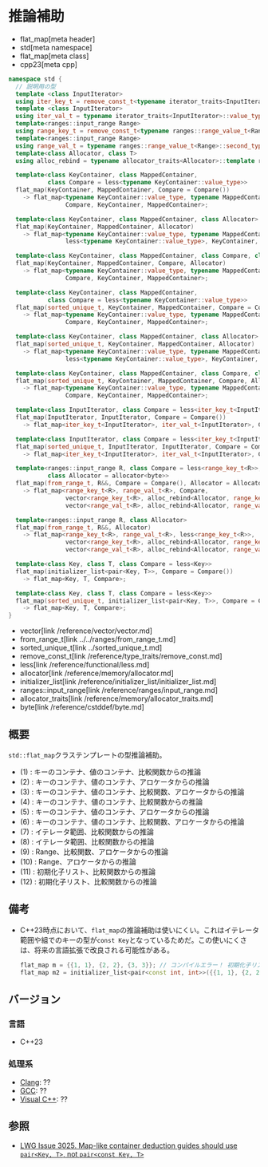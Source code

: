 # 推論補助
* flat_map[meta header]
* std[meta namespace]
* flat_map[meta class]
* cpp23[meta cpp]

```cpp
namespace std {
  // 説明用の型
  template <class InputIterator>
  using iter_key_t = remove_const_t<typename iterator_traits<InputIterator>::value_type::first_type>;
  template <class InputIterator>
  using iter_val_t = typename iterator_traits<InputIterator>::value_type::second_type;
  template<ranges::input_range Range>
  using range_key_t = remove_const_t<typename ranges::range_value_t<Range>::first_type>;
  template<ranges::input_range Range>
  using range_val_t = typename ranges::range_value_t<Range>::second_type;
  template<class Allocator, class T>
  using alloc_rebind = typename allocator_traits<Allocator>::template rebind_alloc<T>;

  template<class KeyContainer, class MappedContainer,
           class Compare = less<typename KeyContainer::value_type>>
  flat_map(KeyContainer, MappedContainer, Compare = Compare())
    -> flat_map<typename KeyContainer::value_type, typename MappedContainer::value_type,
                Compare, KeyContainer, MappedContainer>;                                 // (1)

  template<class KeyContainer, class MappedContainer, class Allocator>
  flat_map(KeyContainer, MappedContainer, Allocator)
    -> flat_map<typename KeyContainer::value_type, typename MappedContainer::value_type,
                less<typename KeyContainer::value_type>, KeyContainer, MappedContainer>; // (2)

  template<class KeyContainer, class MappedContainer, class Compare, class Allocator>
  flat_map(KeyContainer, MappedContainer, Compare, Allocator)
    -> flat_map<typename KeyContainer::value_type, typename MappedContainer::value_type,
                Compare, KeyContainer, MappedContainer>;                                 // (3)

  template<class KeyContainer, class MappedContainer,
           class Compare = less<typename KeyContainer::value_type>>
  flat_map(sorted_unique_t, KeyContainer, MappedContainer, Compare = Compare())
    -> flat_map<typename KeyContainer::value_type, typename MappedContainer::value_type,
                Compare, KeyContainer, MappedContainer>;                                 // (4)

  template<class KeyContainer, class MappedContainer, class Allocator>
  flat_map(sorted_unique_t, KeyContainer, MappedContainer, Allocator)
    -> flat_map<typename KeyContainer::value_type, typename MappedContainer::value_type,
                less<typename KeyContainer::value_type>, KeyContainer, MappedContainer>; // (5)

  template<class KeyContainer, class MappedContainer, class Compare, class Allocator>
  flat_map(sorted_unique_t, KeyContainer, MappedContainer, Compare, Allocator)
    -> flat_map<typename KeyContainer::value_type, typename MappedContainer::value_type,
                Compare, KeyContainer, MappedContainer>;                                 // (6)

  template<class InputIterator, class Compare = less<iter_key_t<InputIterator>>>
  flat_map(InputIterator, InputIterator, Compare = Compare())
    -> flat_map<iter_key_t<InputIterator>, iter_val_t<InputIterator>, Compare>;          // (7)

  template<class InputIterator, class Compare = less<iter_key_t<InputIterator>>>
  flat_map(sorted_unique_t, InputIterator, InputIterator, Compare = Compare())
    -> flat_map<iter_key_t<InputIterator>, iter_val_t<InputIterator>, Compare>;          // (8)

  template<ranges::input_range R, class Compare = less<range_key_t<R>>,
           class Allocator = allocator<byte>>
  flat_map(from_range_t, R&&, Compare = Compare(), Allocator = Allocator())
    -> flat_map<range_key_t<R>, range_val_t<R>, Compare,
                vector<range_key_t<R>, alloc_rebind<Allocator, range_key_t<R>>>,
                vector<range_val_t<R>, alloc_rebind<Allocator, range_val_t<R>>>>;        // (9)

  template<ranges::input_range R, class Allocator>
  flat_map(from_range_t, R&&, Allocator)
    -> flat_map<range_key_t<R>, range_val_t<R>, less<range_key_t<R>>,
                vector<range_key_t<R>, alloc_rebind<Allocator, range_key_t<R>>>,
                vector<range_val_t<R>, alloc_rebind<Allocator, range_val_t<R>>>>;        // (10)

  template<class Key, class T, class Compare = less<Key>>
  flat_map(initializer_list<pair<Key, T>>, Compare = Compare())
    -> flat_map<Key, T, Compare>;                                                        // (11)

  template<class Key, class T, class Compare = less<Key>>
  flat_map(sorted_unique_t, initializer_list<pair<Key, T>>, Compare = Compare())
    -> flat_map<Key, T, Compare>;                                                        // (12)
}
```
* vector[link /reference/vector/vector.md]
* from_range_t[link ../../ranges/from_range_t.md]
* sorted_unique_t[link ../sorted_unique_t.md]
* remove_const_t[link /reference/type_traits/remove_const.md]
* less[link /reference/functional/less.md]
* allocator[link /reference/memory/allocator.md]
* initializer_list[link /reference/initializer_list/initializer_list.md]
* ranges::input_range[link /reference/ranges/input_range.md]
* allocator_traits[link /reference/memory/allocator_traits.md]
* byte[link /reference/cstddef/byte.md]


## 概要
`std::flat_map`クラステンプレートの型推論補助。

- (1) : キーのコンテナ、値のコンテナ、比較関数からの推論
- (2) : キーのコンテナ、値のコンテナ、アロケータからの推論
- (3) : キーのコンテナ、値のコンテナ、比較関数、アロケータからの推論
- (4) : キーのコンテナ、値のコンテナ、比較関数からの推論
- (5) : キーのコンテナ、値のコンテナ、アロケータからの推論
- (6) : キーのコンテナ、値のコンテナ、比較関数、アロケータからの推論
- (7) : イテレータ範囲、比較関数からの推論
- (8) : イテレータ範囲、比較関数からの推論
- (9) : Range、比較関数、アロケータからの推論
- (10) : Range、アロケータからの推論
- (11) : 初期化子リスト、比較関数からの推論
- (12) : 初期化子リスト、比較関数からの推論


## 備考
- C++23時点において、`flat_map`の推論補助は使いにくい。これはイテレータ範囲や組でのキーの型が`const Key`となっているためだ。この使いにくさは、将来の言語拡張で改良される可能性がある。
    ```cpp
    flat_map m = {{1, 1}, {2, 2}, {3, 3}}; // コンパイルエラー！ 初期化子リストからconst Keyを導出できない
    flat_map m2 = initializer_list<pair<const int, int>>({{1, 1}, {2, 2}, {3, 3}}); // OK
    ```


## バージョン
### 言語
- C++23

### 処理系
- [Clang](/implementation.md#clang): ??
- [GCC](/implementation.md#gcc): ??
- [Visual C++](/implementation.md#visual_cpp): ??


## 参照
- [LWG Issue 3025. Map-like container deduction guides should use `pair<Key, T>`, not `pair<const Key, T>`](https://wg21.cmeerw.net/lwg/issue3025)
